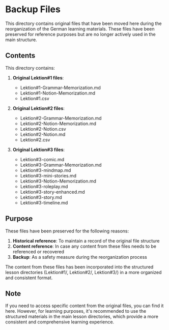 # Backup Files

This directory contains original files that have been moved here during the reorganization of the German learning materials. These files have been preserved for reference purposes but are no longer actively used in the main structure.

## Contents

This directory contains:

1. **Original Lektion#1 files**:
   - Lektion#1-Grammar-Memorization.md
   - Lektion#1-Notion-Memorization.md
   - Lektion#1.csv

2. **Original Lektion#2 files**:
   - Lektion#2-Grammar-Memorization.md
   - Lektion#2-Notion-Memorization.md
   - Lektion#2-Notion.csv
   - Lektion#2-Notion.md
   - Lektion#2.csv

3. **Original Lektion#3 files**:
   - Lektion#3-comic.md
   - Lektion#3-Grammar-Memorization.md
   - Lektion#3-mindmap.md
   - Lektion#3-mini-stories.md
   - Lektion#3-Notion-Memorization.md
   - Lektion#3-roleplay.md
   - Lektion#3-story-enhanced.md
   - Lektion#3-story.md
   - Lektion#3-timeline.md

## Purpose

These files have been preserved for the following reasons:

1. **Historical reference**: To maintain a record of the original file structure
2. **Content reference**: In case any content from these files needs to be referenced or recovered
3. **Backup**: As a safety measure during the reorganization process

The content from these files has been incorporated into the structured lesson directories (Lektion#1/, Lektion#2/, Lektion#3/) in a more organized and consistent format.

## Note

If you need to access specific content from the original files, you can find it here. However, for learning purposes, it's recommended to use the structured materials in the main lesson directories, which provide a more consistent and comprehensive learning experience.

